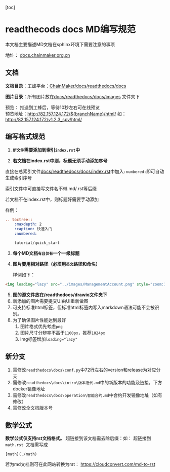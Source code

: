[toc]





# readthecods docs MD编写规范

本文档主要描述MD文档在sphinx环境下需要注意的事项

地址： <a href="https://docs.chainmaker.org.cn" target="_blank">docs.chainmaker.org.cn</a>



## 文档

**文档目录**：工蜂平台：[ChainMaker/docs/readthedocs/docs](https://git.code.tencent.com/ChainMaker/docs/tree/readthedocs/readthedocs/docs)

**图片目录**：所有图片放在[docs/readthedocs/docs/images](https://git.code.tencent.com/ChainMaker/docs/tree/readthedocs/readthedocs/docs/images) 文件夹下

预览： 推送到工蜂后，等待10秒左右可在线预览<br>预览地址：http://82.157.124.172/${branchName}/html/ 如：http://82.157.124.172/v1.2.3_spv/html/

## 编写格式规范

1. **`新文件`需要添加到索引`index.rst`中**

2.  **若文档在index.rst中则，标题无须手动添加序号**

   直接在总索引文件[docs/readthedocs/docs/index.rst](https://git.code.tencent.com/ChainMaker/docs/blob/readthedocs/readthedocs/docs/index.rst)中加入` :numbered: `即可自动生成索引序号
   
   索引文件中可直接写文件名不带.md/.rst等后缀

   若文档不在index.rst中，则标题好需要手动添加
   

样例：

```rst
.. toctree::
    :maxdepth: 2
    :caption: 快速入门
    :numbered:

    tutorial/quick_start
```

3. **每个MD文档`有且仅有`一个一级标题**

4. **图片要用相对路径（必须用`英文`路径和命名）**

   样例如下：

```markdown
<img loading="lazy" src="../images/ManagementAccount.png" style="zoom:100%;" />
```

5. **图的源文件放在/readthedocs/drawio文件夹下**
6. 新添加的图片需要提交UI由UI重新做图
7. 可支持标准html标签，但标准html标签内写入markdown语法可能不会被识别。
8. 为了确保图片性能达到最好
   1. 图片格式优先考虑`png`
   2. 图片尺寸分辨率不高于`1100px`，推荐`1024px`
   3. img标签增加`loading="lazy"`



## 新分支

1. 需修改`readthedocs\docs\conf.py`中72行左右的version和release为对应分支
2. 需修改`readthedocs\docs\intro\版本迭代.md`中的新版本的功能及链接，下方docker镜像地址
3. 需修改`readthedocs\docs\operation\智能合约.md`中合约开发镜像地址（如有修改）
4. 需修改全文档版本号



## 数学公式

**数学公式仅支持rst文档格式。**
超链接到该文档需去除后缀：如： 超链接到`math.rst `文档需写成

```
[math](./math) 
```

若为md文档则可在此网站转换为rst：
	https://cloudconvert.com/md-to-rst